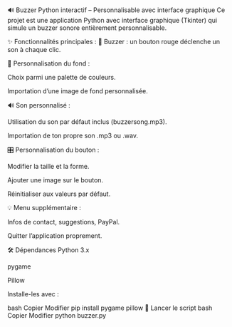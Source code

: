 🔊 Buzzer Python interactif – Personnalisable avec interface graphique
Ce projet est une application Python avec interface graphique (Tkinter) qui simule un buzzer sonore entièrement personnalisable.

✨ Fonctionnalités principales :
🔘 Buzzer : un bouton rouge déclenche un son à chaque clic.

🎨 Personnalisation du fond :

Choix parmi une palette de couleurs.

Importation d’une image de fond personnalisée.

🔊 Son personnalisé :

Utilisation du son par défaut inclus (buzzersong.mp3).

Importation de ton propre son .mp3 ou .wav.

🎛️ Personnalisation du bouton :

Modifier la taille et la forme.

Ajouter une image sur le bouton.

Réinitialiser aux valeurs par défaut.

💡 Menu supplémentaire :

Infos de contact, suggestions, PayPal.

Quitter l’application proprement.

🛠️ Dépendances
Python 3.x

pygame

Pillow

Installe-les avec :

bash
Copier
Modifier
pip install pygame pillow
🚀 Lancer le script
bash
Copier
Modifier
python buzzer.py
